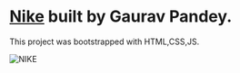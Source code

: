 # [Nike]( https://gauravpandey1331.github.io/Nike/) built by Gaurav Pandey.
This project was bootstrapped with HTML,CSS,JS.

![NIKE](https://ibb.co/SXyP9by)
